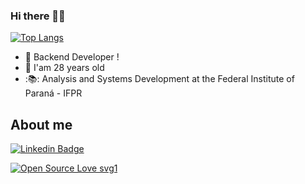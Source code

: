 ### Hi there 👋🚀

[![Top Langs](https://github-readme-stats.vercel.app/api/top-langs/?username=efigenioluiz&layout=compact&theme=dracula)](https://github.com/efigenioluiz/github-readme-stats) 


- 🚀    Backend Developer !
- 🌱	I'am 28 years old
- :📚:	Analysis and Systems Development at the Federal Institute of Paraná - IFPR

## About me

[![Linkedin Badge](https://img.shields.io/badge/LinkedIn-0077B5?style=for-the-badge&logo=linkedin&logoColor=white)](https://www.linkedin.com/in/efigenioluiztads/)

[![Open Source Love svg1](https://badges.frapsoft.com/os/v1/open-source.svg?v=103)](https://github.com/ellerbrock/open-source-badges/)

